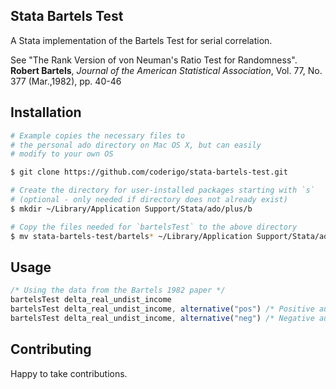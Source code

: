 ## Stata Bartels Test
A Stata implementation of the Bartels Test for serial correlation.

See "The Rank Version of von Neuman's Ratio Test for Randomness". **Robert Bartels**, _Journal of the American Statistical Association_, Vol. 77, No. 377 (Mar.,1982), pp. 40-46

## Installation

```bash
# Example copies the necessary files to
# the personal ado directory on Mac OS X, but can easily 
# modify to your own OS

$ git clone https://github.com/coderigo/stata-bartels-test.git

# Create the directory for user-installed packages starting with `s`
# (optional - only needed if directory does not already exist)
$ mkdir ~/Library/Application Support/Stata/ado/plus/b

# Copy the files needed for `bartelsTest` to the above directory
$ mv stata-bartels-test/bartels* ~/Library/Application Support/Stata/ado/plus/b
```

## Usage

```javascript
/* Using the data from the Bartels 1982 paper */
bartelsTest delta_real_undist_income
bartelsTest delta_real_undist_income, alternative("pos") /* Positive autocorrelation alternative hypothesis */
bartelsTest delta_real_undist_income, alternative("neg") /* Negative autocorrelation alternative hypothesis */
```

## Contributing
Happy to take contributions.
